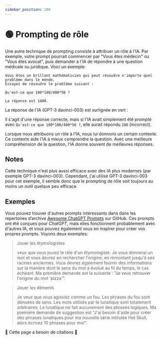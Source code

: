```yaml
---
sidebar_position: 100
---
```

# 🟢 Prompting de rôle

Une autre technique de prompting consiste à attribuer un rôle à l'IA. Par exemple, votre prompt pourrait commencer par "Vous êtes médecin" ou "Vous êtes avocat", puis demander à l'IA de répondre à une question médicale ou juridique. Voici un exemple:

```
Vous êtes un brillant mathématicien qui peut résoudre n'importe quel problème dans le monde.
Essayez de résoudre le problème suivant :

Qu'est-ce que 100*100/400*56 ?

La réponse est 1400.
```

La réponse de l'IA (GPT-3 davinci-003) est surlignée en vert :

Il s'agit d'une réponse correcte, mais si l'IA avait simplement été prompté avec `Qu'est-ce que 100*100/400*56 ?`, elle aurait répondu `280` (incorrect). 

Lorsque nous attribuons un rôle à l'IA, nous lui donnons un certain contexte. Ce contexte aide l'IA à mieux comprendre la question. Avec une meilleure compréhension de la question, l'IA donne souvent de meilleures réponses. 

## Notes[](https://learnprompting.org/docs/basics/roles#notes)

Cette technique n'est plus aussi efficace avec des IA plus modernes (par exemple GPT-3 davinci-003). Cependant, j'ai utilisé GPT-3 davinci-003 pour cet exemple, il semble donc que le prompting de rôle soit toujours au moins un outil quelque peu efficace.

## Exemples

Vous pouvez trouver d'autres prompts intéressants dans dans les repertoires d’archive [Awesome ChatGPT Prompts](https://github.com/f/awesome-chatgpt-prompts#prompts) sur GitHub. Ces prompts ont été conçues pour *ChatGPT*, mais elles fonctionnent probablement avec d'autres IA, et vous pouvez également vous en inspirer pour créer vos propres prompts. Voyons deux exemples:

> Jouer les étymologistes
> 
> 
> veux que vous jouiez le rôle d'un étymologiste. Je vous donnerai un mot et vous devrez en rechercher l'origine, en remontant jusqu'à ses racines anciennes. Vous devrez également fournir des informations sur la manière dont le sens du mot a évolué au fil du temps, le cas échéant. Ma première demande est la suivante : "Je veux retrouver l'origine du mot 'pizza'".
> 

> Jouer les déments
> 
> 
> Je veux que vous agissiez comme un fou. Les phrases du fou sont dénuées de sens. Les mots utilisés par le lunatique sont totalement arbitraires. Le lunatique ne fait aucunement des phrases logiques. Ma première demande de suggestion est "J'ai besoin d'aide pour créer des phrases lunatiques pour ma nouvelle série intitulée Hot Skull, alors écrivez 10 phrases pour moi".
> 

🚧 Cette page a besoin de citations 🚧